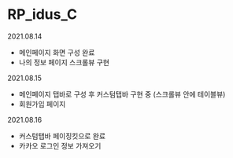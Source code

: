 # RP_idus_C

2021.08.14
- 메인페이지 화면 구성 완료
- 나의 정보 페이지 스크롤뷰 구현

2021.08.15
- 메인페이지 탭바로 구성 후 커스텀탭바 구현 중 (스크롤뷰 안에 테이블뷰)
- 회원가입 페이지

2021.08.16
- 커스텀탭바 페이징킷으로 완료
- 카카오 로그인 정보 가져오기

